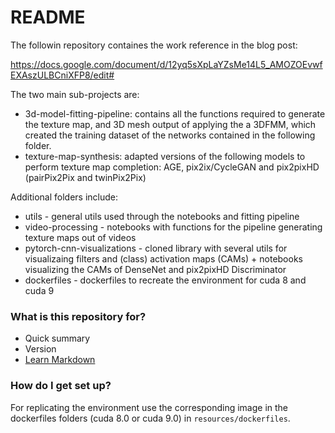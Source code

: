 # README #

The followin repository containes the work reference in the blog post:

https://docs.google.com/document/d/12yq5sXpLaYZsMe14L5_AMOZOEvwfEXAszULBCniXFP8/edit#

The two main sub-projects are:

- 3d-model-fitting-pipeline: contains all the functions required to generate the texture map, and 3D mesh output of applying the a 3DFMM, which created the training dataset of the networks contained in the following folder.
- texture-map-synthesis: adapted versions of the following models to perform texture map completion: AGE, pix2ix/CycleGAN and pix2pixHD (pairPix2Pix and twinPix2Pix)

Additional folders include:

- utils - general utils used through the notebooks and fitting pipeline
- video-processing - notebooks with functions for the pipeline generating texture maps out of videos
- pytorch-cnn-visualizations - cloned library with several utils for visualizaing filters and (class) activation maps (CAMs) + notebooks visualizing the CAMs of DenseNet and pix2pixHD Discriminator
- dockerfiles - dockerfiles to recreate the environment for cuda 8 and cuda 9

### What is this repository for? ###

* Quick summary
* Version
* [Learn Markdown](https://bitbucket.org/tutorials/markdowndemo)

### How do I get set up? ###

For replicating the environment use the corresponding image in the dockerfiles folders (cuda 8.0 or cuda 9.0) in ```resources/dockerfiles```.

